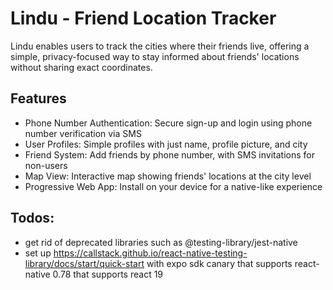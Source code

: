 # Lindu - Friend Location Tracker

Lindu enables users to track the cities where their friends live, offering a simple, privacy-focused way to stay informed about friends' locations without sharing exact coordinates.

## Features

- Phone Number Authentication: Secure sign-up and login using phone number verification via SMS
- User Profiles: Simple profiles with just name, profile picture, and city
- Friend System: Add friends by phone number, with SMS invitations for non-users
- Map View: Interactive map showing friends' locations at the city level
- Progressive Web App: Install on your device for a native-like experience


## Todos:
- get rid of deprecated libraries such as @testing-library/jest-native
- set up https://callstack.github.io/react-native-testing-library/docs/start/quick-start with expo sdk canary that supports react-native 0.78 that supports react 19